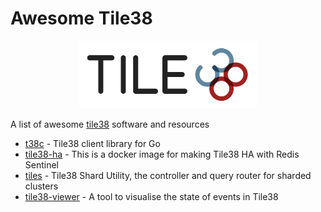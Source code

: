 # Awesome Tile38
<p align="center">
  <a href="https://tile38.com"><img 
    src="/.github/images/logo.png" 
    width="284" height="108" border="0" alt="Tile38"></a>
</p>

A list of awesome [tile38](https://tile38.com/) software and resources

* [t38c](https://github.com/cjkreklow/t38c) - Tile38 client library for Go
* [tile38-ha](https://github.com/RashadAnsari/tile38-ha) - This is a docker image for making Tile38 HA with Redis Sentinel
* [tiles](https://github.com/1995parham/tiles) - Tile38 Shard Utility, the controller and query router for sharded clusters
* [tile38-viewer](https://github.com/leighghunt/tile38-viewer) - A tool to visualise the state of events in Tile38
